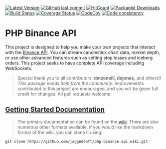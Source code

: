 [![Latest Version](https://img.shields.io/github/release/jaggedsoft/php-binance-api.svg?style=flat-square)](https://github.com/jaggedsoft/php-binance-api/releases) [![GitHub last commit](https://img.shields.io/github/last-commit/jaggedsoft/php-binance-api.svg?style=flat-square)](#) [![HitCount](http://hits.dwyl.io/jaggedsoft/php-binance-api.svg)](http://hits.dwyl.io/jaggedsoft/php-binance-api) [![Packagist Downloads](https://img.shields.io/packagist/dt/jaggedsoft/php-binance-api.svg?style=flat-square)](https://packagist.org/packages/jaggedsoft/php-binance-api) [![Build Status](https://travis-ci.org/jaggedsoft/php-binance-api.svg?branch=master&style=flat-square)](https://travis-ci.org/jaggedsoft/php-binance-api) [![Coverage Status](https://coveralls.io/repos/github/jaggedsoft/php-binance-api/badge.svg?branch=master&style=flat-square)](https://coveralls.io/github/jaggedsoft/php-binance-api) [![CodeCov](https://codecov.io/gh/jaggedsoft/php-binance-api/branch/master/graph/badge.svg?style=flat-square)](https://codecov.io/github/jaggedsoft/php-binance-api/) [![Code consistency](https://squizlabs.github.io/PHP_CodeSniffer/analysis/jaggedsoft/php-binance-api/grade.svg?style=flat-square)](https://squizlabs.github.io/PHP_CodeSniffer/analysis/jaggedsoft/php-binance-api)

# PHP Binance API
This project is designed to help you make your own projects that interact with the [Binance API](https://github.com/binance-exchange/binance-official-api-docs). You can stream candlestick chart data, market depth, or use other advanced features such as setting stop losses and iceberg orders. This project seeks to have complete API coverage including WebSockets.

> Special thank you to all contributors: **dmzoneill, dxjones,** and others!! *This package needs help from the community.* Improvements contributed to this project are encouraged, and you will be given full credit for changes. All pull requests welcome.

## [Getting Started Documentation](https://github.com/jaggedsoft/php-binance-api/wiki/1.-Getting-Started)
> The primary documentation can be found on the [wiki](https://github.com/jaggedsoft/php-binance-api/wiki).  There are also numerous other formats available.  if you would like the markdown format of the wiki, you can clone it using:  
```
git clone https://github.com/jaggedsoft/php-binance-api.wiki.git
```
